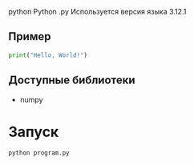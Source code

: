 python
Python
.py
Используется версия языка 3.12.1

## Пример
```python
print("Hello, World!")
```

## Доступные библиотеки
- numpy

# Запуск
```bash
python program.py
```